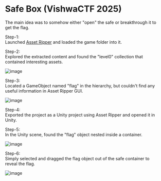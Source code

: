 # Safe Box (VishwaCTF 2025)

The main idea was to somehow either "open" the safe or breakthrough it to get the flag.

Step-1:\
Launched [Asset Ripper](https://assetripper.github.io/AssetRipper/) and loaded the game folder into it.

Step-2:\
Explored the extracted content and found the "level0" collection that contained interesting assets.

![image](https://github.com/user-attachments/assets/ffb5044a-aaf8-4cc4-8bcf-03074262ec18)

Step-3:\
Located a GameObject named "flag" in the hierarchy, but couldn't find any useful information in Asset Ripper GUI.

![image](https://github.com/user-attachments/assets/3ba14ae0-bd87-4bfd-b4bc-d0b7a867fa75)

Step-4:\
Exported the project as a Unity project using Asset Ripper and opened it in Unity.

Step-5:\
In the Unity scene, found the "flag" object nested inside a container.

![image](https://github.com/user-attachments/assets/1275ee25-852f-4c3b-9e79-a6e250b4eb8c)

Step-6:\
Simply selected and dragged the flag object out of the safe container to reveal the flag.

![image](https://github.com/user-attachments/assets/918ed1ab-9e15-435a-baa1-8bdd4fc0a877)
